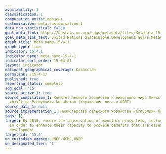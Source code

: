 ```yaml
---
availability: 1
classification: 1
computation_units: процент
customisation: meta.customisation-1
data_non_statistical: false
goal_meta_link: https://unstats.un.org/sdgs/metadata/files/Metadata-15-04-01.pdf
goal_meta_link_text: United Nations Sustainable Development Goals Metadata (pdf 456kB)
graph_title: meta.name-15-4-1
graph_type: line
indicator: 15.4.1
indicator_name: meta.name-15-4-1
indicator_sort_order: 15-04-01
layout: indicator
national_geographical_coverage: Казахстан
permalink: /15-4-1/
published: true
reporting_status: complete
sdg_goal: '15'
source_active_1: true
source_compilation_1: Комитет лесного хозяйства и животного мира Министерство сельского
  хозяйства Республики Казахстан (Управление леса и ООПТ)
source_data_1: null
source_implementation_1: Министерство сельского хозяйства Республики Казахстан
tags: []
target: By 2030, ensure the conservation of mountain ecosystems, including their biodiversity,
  in order to enhance their capacity to provide benefits that are essential for sustainable
  development
target_id: '15.4'
un_custodian_agency: UNEP-WCMC,UNEP
un_designated_tier: '1'
---
```

